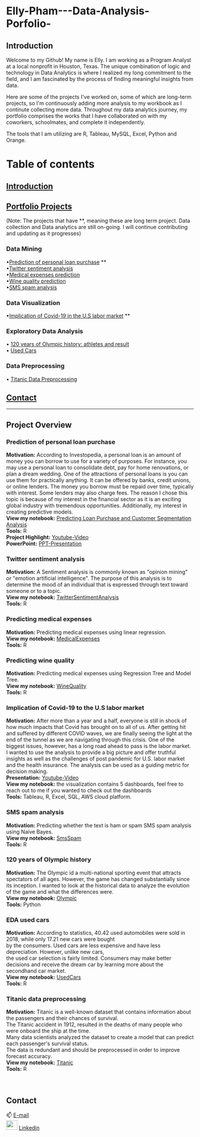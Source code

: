 # Elly-Pham---Data-Analysis-Porfolio-

## Introduction 
Welcome to my Github! My name is Elly. I am working as a Program Analyst at a local nonprofit in Houston, Texas. The unique combination of logic and technology in Data Analytics is where I realized my long commitment to the field, and I am fascinated by the process of finding meaningful insights from data. 

Here are some of the projects I've worked on, some of which are long-term projects, so I'm continuously adding more analysis to my workbook as I continute collecting more data. Throughout my data analytics journey, my portfolio comprises the works that I have collaborated on with my coworkers, schoolmates, and complete it independently.

The tools that I am utilizing are R, Tableau, MySQL, Excel, Python and Orange. 
     
# Table of contents     
 ## [Introduction](#Introduction) <br/>
 ## [Portfolio Projects](#Portfolio-Projects) <br/>
 (Note: The projects that have \**, meaning these are long term project. Data collection and Data analytics are still on-going. I will continue
 contributing and updating as it progresses)
   ### Data Mining
   •[Prediction of personal loan purchase](#Prediction-of-personal-loan-purchase) **  <br> 
   •[Twitter sentiment analysis](#Twitter-sentiment-analysis) <br/>
   •[Medical expenses prediction](#Predicting-medical-expenses) <br/>
   •[Wine quality prediction](#Predicting-wine-quality) <br/>
   •[SMS spam analysis](#SMS-spam-analysis) <br>
   
   ### Data Visualization
   •[Implication of Covid-19 in the U.S labor market](#Implication-of-Covid-19-in-the-U.S-labor-market) ** <br/>
   
   ### Exploratory Data Analysis
   • [120 years of Olympic history: athletes and result](#120-years-of-Olympic-history) <br/>
   • [Used Cars](#EDA-used-cars) <br/>
   
   ### Data Preprocessing
   • [Titanic Data Preprocessing](#Titanic-data-preprocessing)


 ## [Contact](#Contact) <br>

 
----
## Project Overview

### Prediction of personal loan purchase 
   **Motivation:** <span>  According to Investopedia, a personal loan is an amount of money you can borrow to use for a variety of purposes. For instance, you may use a personal loan to consolidate debt, pay for home renovations, or plan a dream wedding. One of the attractions of personal loans is you can use them for practically anything. It can be offered by banks, credit unions, or online lenders. The money you borrow must be repaid over time, typically with interest. Some lenders may also charge fees. The reason I chose this topic is because of my interest in the financial sector as it is an exciting global industry with tremendous opportunities. Additionally, my interest in creating predictive models. <span>  <br>
   **View my notebook:** [Predicting Loan Purchase and Customer Segmentation Analysis](https://github.com/Ellypham92/Prediction-of-Personal-Loan-Purchase-Customer-Segmentation-Analysis/blob/main/ProjectCode.R)<br>
   **Tools:** R <br>
   **Project Highlight:** [Youtube-Video](https://www.youtube.com/watch?v=CM71NL_BHHc) <br>
   **PowerPoint:** [PPT-Presentation](https://github.com/Ellypham92/Prediction-of-Personal-Loan-Purchase-Customer-Segmentation-Analysis/blob/main/Team3-ProjectPresentation.pptx)
     
 ### Twitter sentiment analysis
   **Motivation:** <span> A Sentiment analysis is commonly known as "opinion mining" or "emotion artificial intelligence". The purpose of this analysis                             is to determine the mood of an individual that is expressed through text toward someone or to a topic. <span>  <br>
   **View my notebook:** [TwitterSentimentAnalysis](https://github.com/Ellypham92/Twitter-Sentiment-Analysis-using-R)  <br>
   **Tools:** R

### Predicting medical expenses
   **Motivation:** <span> Predicting medical expenses using linear regression. <span>  <br>
   **View my notebook:** [MedicalExpenses](https://github.com/Ellypham92/Data-Mining-using-R-Python/blob/main/LR-Medical-Expenses.R)  <br>
   **Tools:** R
     
### Predicting wine quality
   **Motivation:** <span> Predicting medical expenses using Regression Tree and Model Tree. <span>  <br>
   **View my notebook:** [WineQuality](https://github.com/Ellypham92/Data-Mining-using-R-Python/blob/main/Regression-Wine-Quality.R)  <br>
   **Tools:** R
     
### Implication of Covid-19 to the U.S labor market
   **Motivation:** <span> After more than a year and a half, everyone is still in shock of how much impacts that Covid has brought on to all of us. After getting hit and suffered by different COVID waves, we are finally seeing the light at the end of the tunnel as we are navigating through this crisis. One of the biggest issues, however, has a long road ahead to pass is the labor market. I wanted to use the analysis to provide a big picture and offer truthful insights as well as the challenges of post pandemic for U.S. labor market and the health insurance. The analysis can be used as a guiding metric for decision making. <span>  <br>
   **Presentation:** [Youtube-Video](https://www.youtube.com/watch?v=fF28YtMubZ4) <br>
   **View my notebook:**  the visualization contains 5 dashboards, feel free to reach out to me if you wanted to check out the dashboards  <br>
   **Tools:** <span> Tableau, R, Excel, SQL, AWS cloud platform. <span>    

 ### SMS spam analysis
   **Motivation:** <span> Predicting whether the text is ham or spam SMS spam analysis using Naive Bayes. <span>  <br>
   **View my notebook:** [SmsSpam](https://github.com/Ellypham92/Data-Mining-using-R-Python/blob/main/SMS-spam-analysis.R)  <br>
   **Tools:** R
     
 ### 120 years of Olympic history
   **Motivation:** <span> The Olympic id a multi-national sporting event that attracts spectators of all ages. However, the game has changed                                       substantially since its inception. I wanted to look at the historical data to analyze the evolution of the game 
                          and what the differences were. <span>  <br>
   **View my notebook:** [Olympic](https://github.com/Ellypham92/EDA_Olympic_2016) <br>
   **Tools:** Python

### EDA used cars 
   **Motivation:** <span> According to statistics, 40.42 used automobiles were sold in 2018, while only 17.21 new cars were bought <br>
                 by the consumers. Used cars are less expensive and have less depreciation. However, unlike new cars, <br>
                 the used car selection is fairly limited. Consumers may make better decisions and receive the dream car by 
                 learning more about the secondhand car market. <span>  <br>
   **View my notebook:** [UsedCars](https://github.com/Ellypham92/Data-Mining-using-R-Python/blob/main/EDA-Used-Cars.R)  <br>
   **Tools:** R

### Titanic data preprocessing
  **Motivation:** <span> Titanic is a well-known dataset that contains information about the passengers and their chances of survival. <br>
                 The Titanic accident in 1912, resulted in the deaths of many people who were onboard the ship at the time. <br>
                 Many data scientists analyzed the dataset to create a model that can predict each passenger's survival status. <br>
                 The data is redundant and should be preprocessed in order to improve forecast accuracy. <span>  <br>
   **View my notebook:** [Titanic](https://github.com/Ellypham92/Data-Mining-using-R-Python/blob/main/DP-Titanice-Data.R)  <br>
   **Tools:** R
<br>  
<br>

## Contact 
   :mailbox: [E-mail](ellyppham@gmail.com) <br>
  <img src="https://user-images.githubusercontent.com/64395120/163016378-900424c7-e793-4694-8bfc-66677b1caf03.png" width="30" height="25">
            [Linkedin](https://www.linkedin.com/in/elly-pham-15018193/)
